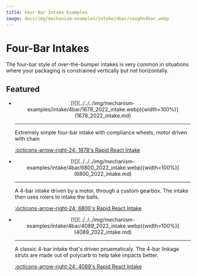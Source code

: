 ```yaml
---
title: Four-Bar Intake Examples
image: docs/img/mechanism-examples/intake/4bar/vaughn4bar.webp
---
```


# Four-Bar Intakes

The four-bar style of over-the-bumper intakes is very common in situations where your packaging is constrained vertically but not horizontally.

## Featured

<div class="grid cards" markdown>

-   <center>[![](../../../img/mechanism-examples/intake/4bar/1678_2022_intake.webp){width=100%}](1678_2022_intake.md)</center>

    ---

    Extremely simple four-bar intake with compliance wheels, motor driven with chain
    
    [:octicons-arrow-right-24: 1678's Rapid React Intake](1678_2022_intake.md)

-   <center>[![](../../../img/mechanism-examples/intake/4bar/6800_2022_intake.webp){width=100%}](6800_2022_intake.md)</center>

    ---

    A 4-bar intake driven by a motor, through a custom gearbox. The intake then uses rolers to intake the balls.
    
    [:octicons-arrow-right-24: 6800's Rapid React Intake](6800_2022_intake.md)

-   <center>[![](../../../img/mechanism-examples/intake/4bar/4089_2022_intake.webp){width=100%}](4089_2022_intake.md)</center>

    ---

    A classic 4-bar intake that's driven pnuematicaly. The 4-bar linkage struts are made out of polycarb to help take impacts better.
    
    [:octicons-arrow-right-24: 4089's Rapid React Intake](4089_2022_intake.md)

</div>